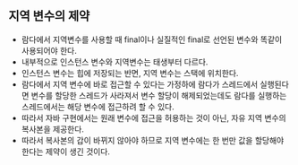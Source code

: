 ## 지역 변수의 제약
- 람다에서 지역변수를 사용할 때 final이나 실질적인 final로 선언된 변수와 똑같이 사용되어야 한다.
- 내부적으로 인스턴스 변수와 지역변수는 태생부터 다르다.
- 인스턴스 변수는 힙에 저장되는 반면, 지역 변수는 스택에 위치한다.
- 람다에서 지역 변수에 바로 접근할 수 있다는 가정하에 람다가 스레드에서 실행된다면 변수를 할당한 스레드가 
  사라져서 변수 할당이 해제되었는데도 람다를 실행하는 스레드에서는 해당 변수에 접근하려 할 수 있다.
- 따라서 자바 구현에서는 원래 변수에 접근을 허용하는 것이 아닌, 자유 지역 변수의 복사본을 제공한다.
- 따라서 복사본의 갑이 바뀌지 않아야 하므로 지역 변수에는 한 번만 값을 할당해야 한다는 제약이 생긴 것이다.
